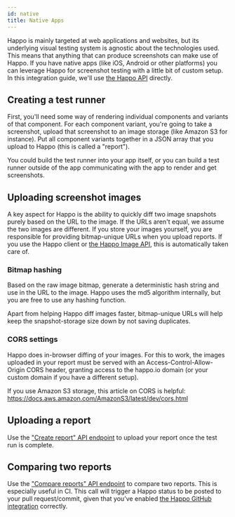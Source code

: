 ```yaml
---
id: native
title: Native Apps
---
```


Happo is mainly targeted at web applications and websites, but its underlying
visual testing system is agnostic about the technologies used. This means that
anything that can produce screenshots can make use of Happo. If you have native
apps (like iOS, Android or other platforms) you can leverage Happo for
screenshot testing with a little bit of custom setup. In this integration guide,
we'll use [the Happo API](api.md) directly.

## Creating a test runner

First, you'll need some way of rendering individual components and variants of
that component. For each component variant, you're going to take a screenshot,
upload that screenshot to an image storage (like Amazon S3 for instance). Put
all component variants together in a JSON array that you upload to Happo (this
is called a "report").

You could build the test runner into your app itself, or you can build a test
runner outside of the app communicating with the app to render and get
screenshots.

## Uploading screenshot images

A key aspect for Happo is the ability to quickly diff two image snapshots purely
based on the URL to the image. If the URLs aren't equal, we assume the two
images are different. If you store your images yourself, you are responsible for
providing bitmap-unique URLs when you upload reports. If you use the Happo
client or [the Happo Image API](image-api.md), this is automatically taken care
of.

### Bitmap hashing

Based on the raw image bitmap, generate a deterministic hash string and use in
the URL to the image. Happo uses the md5 algorithm internally, but you are free
to use any hashing function.

Apart from helping Happo diff images faster, bitmap-unique URLs will help keep
the snapshot-storage size down by not saving duplicates.

### CORS settings

Happo does in-browser diffing of your images. For this to work, the images
uploaded in your report must be served with an Access-Control-Allow-Origin CORS
header, granting access to the happo.io domain (or your custom domain if you
have a different setup).

If you use Amazon S3 storage, this article on CORS is helpful:
https://docs.aws.amazon.com/AmazonS3/latest/dev/cors.html

## Uploading a report

Use the
["Create report" API endpoint](https://happo.io/docs/api#Create%20report) to
upload your report once the test run is complete.

## Comparing two reports

Use the
["Compare reports" API endpoint](https://happo.io/docs/api#Compare%20reports) to
compare two reports. This is especially useful in CI. This call will trigger a
Happo status to be posted to your pull request/commit, given that you've enabled
[the Happo GitHub integration](continuous-integration.md##posting-statuses-back-to-prscommits)
correctly.
